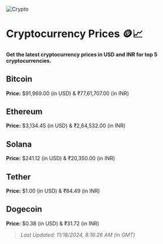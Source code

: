 
![Crypto](https://www.techguide.com.au/wp-content/uploads/2020/11/crypto3.jpeg)

# Cryptocurrency Prices 🪙📈

#### Get the latest cryptocurrency prices in USD and INR for top 5 cryptocurrencies.

## Bitcoin

**Price:** $91,969.00 (in USD) & ₹77,61,707.00 (in INR)

## Ethereum

**Price:** $3,134.45 (in USD) & ₹2,64,532.00 (in INR)

## Solana

**Price:** $241.12 (in USD) & ₹20,350.00 (in INR)

## Tether

**Price:** $1.00 (in USD) & ₹84.49 (in INR)

## Dogecoin

**Price:** $0.38 (in USD) & ₹31.72 (in INR)

> _Last Updated: 11/18/2024, 8:16:26 AM (in GMT)_
